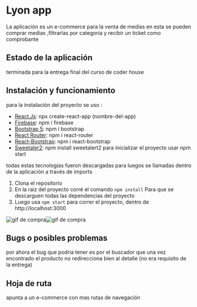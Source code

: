 # Lyon app
La aplicación es un e-commerce para la venta de medias
en esta se pueden comprar medias ,filtrarlas por categoría y recibir un ticket como comprobante 

## Estado de la aplicación 
terminada para la entrega final del curso de coder house


## Instalación y funcionamiento
para la instalación del proyecto 
se uso :
- [React.Js](https://es.reactjs.org/ "react.js"): npx create-react-app (nombre-del-app)
- [Firebase](https://firebase.google.com/?hl=es-419&gclid=CjwKCAiAo4OQBhBBEiwA5KWu_xKibV21aa2dJrbKnZTjvVf-3dajbbfG4p3jDhkG2gh3Sn9fnn33uRoCcf8QAvD_BwE&gclsrc=aw.ds "Firebase"): npm i firebase 
- [Bootstrap 5](https://getbootstrap.com/docs/5.0/getting-started/introduction/ "Bootstrap 5"): npm i bootstrap 
- [React Router](https://reactrouter.com/ "React Router"): npm i react-router
- [React-Bootstrap](https://react-bootstrap.github.io/ "React-Bootstrap"): npm i react-bootstrap
- [Sweetaler2](https://sweetalert2.github.io/ "Sweetaler2"): npm install sweetalert2
para inicializar el proyecto usar npm start

todas estas tecnologias fueron descargadas para luegos se llamadas dentro de la aplicación a través de imports

1. Clona el repositorio 
2. En la raiz del proyecto corré el comando 
	`npm install`
	Para que se descarguen todas las dependencias del proyecto 
3. Luego usa 
	`npm start`
para correr el proyecto, dentro de http://localhost:3000

![gif de compra](https://media.giphy.com/media/lzfHAR5SWKVa9QHGNN/giphy.gif)![gif de compra](https://media.giphy.com/media/LrQnZPKjGrITjcY56e/giphy.gif)

## Bugs o posibles problemas 
por ahora el bug que podria tener es por el buscador que una vez encontrado el producto no redirecciona bien al detalle (no era requisito de la entrega)


## Hoja de ruta 
apunta a un e-commerce con mas rutas de navegación
